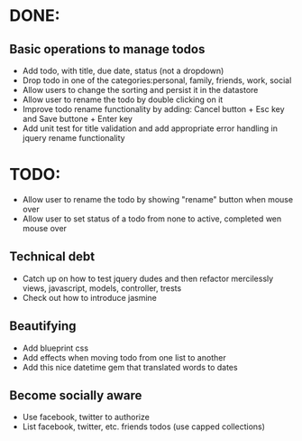 # DONE: 
## Basic operations to manage todos
* Add todo, with title, due date, status (not a dropdown)
* Drop todo in one of the categories:personal, family, friends, work, social 
* Allow users to change the sorting and persist it in the datastore
* Allow user to rename the todo by double clicking on it
* Improve todo rename functionality by adding: Cancel button + Esc key and Save buttone + Enter key
* Add unit test for title validation and add appropriate error handling in jquery rename functionality

# TODO:
* Allow user to rename the todo by showing "rename" button when mouse over
* Allow user to set status of a todo from none to active, completed wen mouse over

## Technical debt
* Catch up on how to test jquery dudes and then refactor mercilessly views, javascript, models, controller, trests
* Check out how to introduce jasmine

## Beautifying
* Add blueprint css
* Add effects when moving todo from one list to another
* Add this nice datetime gem that translated words to dates

## Become socially aware
* Use facebook, twitter to authorize
* List facebook, twitter, etc. friends todos (use capped collections)
